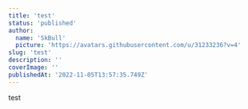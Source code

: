 ```yaml
---
title: 'test'
status: 'published'
author:
  name: 'SkBull'
  picture: 'https://avatars.githubusercontent.com/u/31233236?v=4'
slug: 'test'
description: ''
coverImage: ''
publishedAt: '2022-11-05T13:57:35.749Z'
---
```


test

